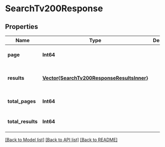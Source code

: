 # SearchTv200Response


## Properties
Name | Type | Description | Notes
------------ | ------------- | ------------- | -------------
**page** | **Int64** |  | [optional] [default to 0]
**results** | [**Vector{SearchTv200ResponseResultsInner}**](SearchTv200ResponseResultsInner.md) |  | [optional] [default to nothing]
**total_pages** | **Int64** |  | [optional] [default to 0]
**total_results** | **Int64** |  | [optional] [default to 0]


[[Back to Model list]](../README.md#models) [[Back to API list]](../README.md#api-endpoints) [[Back to README]](../README.md)


